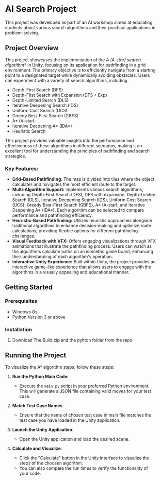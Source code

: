 # AI Search Project
This project was developed as part of an AI workshop aimed at educating students about various search algorithms and their practical applications in problem-solving.

## Project Overview

This project showcases the implementation of the **A* (A-star) search algorithm** in Unity, focusing on its application for pathfinding in a grid environment. The primary objective is to efficiently navigate from a starting point to a designated target while dynamically avoiding obstacles. Users can experiment with a variety of search algorithms, including:

- Depth-First Search (DFS)
- Depth-First Search with Expansion (DFS + Exp)
- Depth-Limited Search (DLS)
- Iterative Deepening Search (IDS)
- Uniform Cost Search (UCS)
- Greedy Best-First Search (GBFS)
- A* (A-star)
- Iterative Deepening A* (IDA*)
- Heuristic Search

This project provides valuable insights into the performance and effectiveness of these algorithms in different scenarios, making it an excellent tool for understanding the principles of pathfinding and search strategies.

### Key Features:
- **Grid-Based Pathfinding:** The map is divided into tiles where the object calculates and navigates the most efficient route to the target.
- **Multi-Algorithm Support:** Implements various search algorithms, including Depth-First Search (DFS), DFS with expansion, Depth-Limited Search (DLS), Iterative Deepening Search (IDS), Uniform Cost Search (UCS), Greedy Best-First Search (GBFS), A* (A-star), and Iterative Deepening A* (IDA*). Each algorithm can be selected to compare performance and pathfinding efficiency.
- **Heuristic-Based Pathfinding:** Utilizes heuristic approaches alongside traditional algorithms to enhance decision-making and optimize route calculations, providing flexible options for different pathfinding challenges.
- **Visual Feedback with VFX:** Offers engaging visualizations through VFX animations that illustrate the pathfinding process. Users can watch as the algorithms calculate paths on an isometric game board, enhancing their understanding of each algorithm's operation.
- **Interactive Unity Experience:** Built within Unity, the project provides an interactive game-like experience that allows users to engage with the algorithms in a visually appealing and educational manner.

## Getting Started

### Prerequisites
- Windows Os
- Python Version 3 or above

### Installation
1. Download The Build.zip and the pyhton folder from the repo
   
## Running the Project

To visualize the A* algorithm steps, follow these steps:

1. **Run the Python Main Code**:
   - Execute the `main.py` script in your preferred Python environment. This will generate a JSON file containing valid moves for your test case.

2. **Match Test Case Names**:
   - Ensure that the name of chosen test case in main file matches the test case you have loaded in the Unity application.

3. **Launch the Unity Application**:
   - Open the Unity application and load the desired scene.

4. **Calculate and Visualize**:
   - Click the "Calculate" button in the Unity interface to visualize the steps of the choosen algorithm.
   - You can also compare the run times to verify the functionality of your code.
